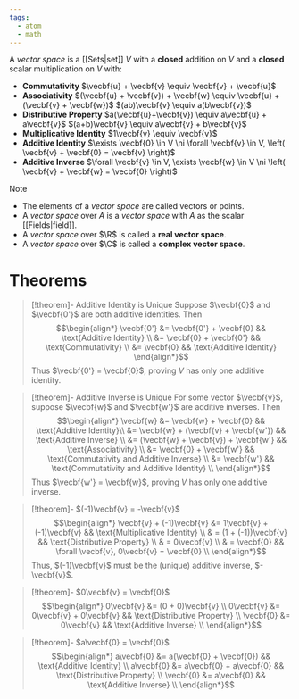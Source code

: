 ```yaml
---
tags:
  - atom
  - math
---
```

A *vector space* is a [[Sets|set]] $V$ with a **closed** addition on $V$ and a **closed** scalar multiplication on $V$ with:
- **Commutativity**
  $\vecbf{u} + \vecbf{v} \equiv \vecbf{v} + \vecbf{u}$
- **Associativity**
  $(\vecbf{u} + \vecbf{v}) + \vecbf{w} \equiv \vecbf{u} + (\vecbf{v} + \vecbf{w})$
  $(ab)\vecbf{v} \equiv a(b\vecbf{v})$
- **Distributive Property**
  $a(\vecbf{u}+\vecbf{v}) \equiv a\vecbf{u} + a\vecbf{v}$
  $(a+b)\vecbf{v} \equiv a\vecbf{v} + b\vecbf{v}$
- **Multiplicative Identity**
  $1\vecbf{v} \equiv \vecbf{v}$
- **Additive Identity**
  $\exists \vecbf{0} \in V \ni \forall \vecbf{v} \in V, \left( \vecbf{v} + \vecbf{0} = \vecbf{v} \right)$
- **Additive Inverse**
  $\forall \vecbf{v} \in V, \exists \vecbf{w} \in V \ni \left( \vecbf{v} + \vecbf{w} = \vecbf{0} \right)$


> [!note]
> - The elements of a *vector space* are called vectors or points.
> - A *vector space* over $A$ is a *vector space* with $A$ as the scalar [[Fields|field]].
> - A *vector space* over $\R$ is called a **real vector space**.
> - A *vector space* over $\C$ is called a **complex vector space**.

# Theorems
> [!theorem]- Additive Identity is Unique
> Suppose $\vecbf{0}$ and $\vecbf{0'}$ are both additive identities. Then
> $$\begin{align*}
>	\vecbf{0'} &= \vecbf{0'} + \vecbf{0} && \text{Additive Identity} \\
>	&= \vecbf{0} + \vecbf{0'} && \text{Commutativity} \\
>	&= \vecbf{0} && \text{Additive Identity}
> \end{align*}$$
> Thus $\vecbf{0'} = \vecbf{0}$, proving $V$ has only one additive identity.

> [!theorem]- Additive Inverse is Unique
> For some vector $\vecbf{v}$, suppose $\vecbf{w}$ and $\vecbf{w'}$ are additive inverses. Then
> $$\begin{align*}
> \vecbf{w} &= \vecbf{w} + \vecbf{0} && \text{Additive Identity}\\
> &= \vecbf{w} + (\vecbf{v} + \vecbf{w'}) && \text{Additive Inverse} \\
> &= (\vecbf{w} + \vecbf{v}) + \vecbf{w'} && \text{Associativity} \\
> &= \vecbf{0} + \vecbf{w'} && \text{Commutativity and Additive Inverse} \\
> &= \vecbf{w'} && \text{Commutativity and Additive Identity} \\
> \end{align*}$$
> Thus $\vecbf{w'} = \vecbf{w}$, proving $V$ has only one additive inverse.

> [!theorem]- $(-1)\vecbf{v} = -\vecbf{v}$
> $$\begin{align*}
> 	\vecbf{v} + (-1)\vecbf{v} &= 1\vecbf{v} + (-1)\vecbf{v} && \text{Multiplicative Identity} \\
> 	& = (1 + (-1))\vecbf{v} && \text{Distributive Property} \\
> 	& = 0\vecbf{v} \\
> 	& = \vecbf{0} && \forall \vecbf{v}, 0\vecbf{v} = \vecbf{0} \\
> \end{align*}$$
> Thus, $(-1)\vecbf{v}$ must be the (unique) additive inverse, $-\vecbf{v}$.

> [!theorem]- $0\vecbf{v} = \vecbf{0}$
> $$\begin{align*}
> 	0\vecbf{v} &= (0 + 0)\vecbf{v} \\
> 	0\vecbf{v} &= 0\vecbf{v} + 0\vecbf{v} && \text{Distributive Property} \\
> 	\vecbf{0} &= 0\vecbf{v} && \text{Additive Inverse} \\
> \end{align*}$$

> [!theorem]- $a\vecbf{0} = \vecbf{0}$
> $$\begin{align*}
> 	a\vecbf{0} &= a(\vecbf{0} + \vecbf{0}) && \text{Additive Identity} \\
> 	a\vecbf{0} &= a\vecbf{0} + a\vecbf{0} && \text{Distributive Property} \\
> 	\vecbf{0} &= a\vecbf{0} && \text{Additive Inverse} \\
> \end{align*}$$
